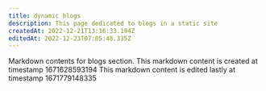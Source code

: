 ```yaml
---
title: dynamic blogs
description: This page dedicated to blogs in a static site
createdAt: 2022-12-21T13:16:33.194Z
editedAt: 2022-12-23T07:05:48.335Z
---
```


Markdown contents for blogs section.
This markdown content is created at timestamp 1671628593194
This markdown content is edited lastly at timestamp 1671779148335